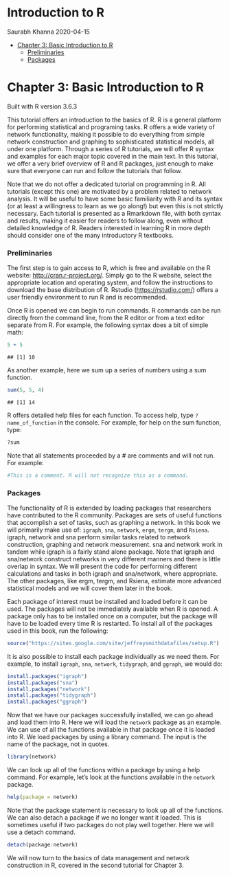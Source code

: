 Introduction to R
================
Saurabh Khanna
2020-04-15

  - [Chapter 3: Basic Introduction to
    R](#chapter-3-basic-introduction-to-r)
      - [Preliminaries](#preliminaries)
      - [Packages](#packages)

# Chapter 3: Basic Introduction to R

Built with R version 3.6.3

This tutorial offers an introduction to the basics of R. R is a general
platform for performing statistical and programing tasks. R offers a
wide variety of network functionality, making it possible to do
everything from simple network construction and graphing to
sophisticated statistical models, all under one platform. Through a
series of R tutorials, we will offer R syntax and examples for each
major topic covered in the main text. In this tutorial, we offer a very
brief overview of R and R packages, just enough to make sure that
everyone can run and follow the tutorials that follow.

Note that we do not offer a dedicated tutorial on programming in R. All
tutorials (except this one) are motivated by a problem related to
network analysis. It will be useful to have some basic familiarity with
R and its syntax (or at least a willingness to learn as we go along\!)
but even this is not strictly necessary. Each tutorial is presented as a
Rmarkdown file, with both syntax and results, making it easier for
readers to follow along, even without detailed knowledge of R. Readers
interested in learning R in more depth should consider one of the many
introductory R textbooks.

### Preliminaries

The first step is to gain access to R, which is free and available on
the R website: <http://cran.r-project.org/>. Simply go to the R website,
select the appropriate location and operating system, and follow the
instructions to download the base distribution of R. Rstudio
(<https://rstudio.com/>) offers a user friendly environment to run R and
is recommended.

Once R is opened we can begin to run commands. R commands can be run
directly from the command line, from the R editor or from a text editor
separate from R. For example, the following syntax does a bit of simple
math:

``` r
5 + 5
```

    ## [1] 10

As another example, here we sum up a series of numbers using a sum
function.

``` r
sum(5, 5, 4)
```

    ## [1] 14

R offers detailed help files for each function. To access help, type
`?name_of_function` in the console. For example, for help on the sum
function, type:

``` r
?sum
```

Note that all statements proceeded by a \# are comments and will not
run. For example:

``` r
#This is a comment. R will not recognize this as a command.
```

### Packages

The functionality of R is extended by loading packages that researchers
have contributed to the R community. Packages are sets of useful
functions that accomplish a set of tasks, such as graphing a network. In
this book we will primarily make use of: `igraph`, `sna`, `network`,
`ergm`, `tergm`, and `Rsiena`. igraph, network and sna perform similar
tasks related to network construction, graphing and network measurement.
sna and network work in tandem while igraph is a fairly stand alone
package. Note that igraph and sna/network construct networks in very
different manners and there is little overlap in syntax. We will present
the code for performing different calculations and tasks in both igraph
and sna/network, where appropriate. The other packages, like ergm,
tergm, and Rsiena, estimate more advanced statistical models and we will
cover them later in the book.

Each package of interest must be installed and loaded before it can be
used. The packages will not be immediately available when R is opened. A
package only has to be installed once on a computer, but the package
will have to be loaded every time R is restarted. To install all of the
packages used in this book, run the following:

``` r
source("https://sites.google.com/site/jeffreysmithdatafiles/setup.R")
```

It is also possible to install each package individually as we need
them. For example, to install `igraph`, `sna`, `network`, `tidygraph`,
and `ggraph`, we would do:

``` r
install.packages("igraph")
install.packages("sna")
install.packages("network")
install.packages("tidygraph")
install.packages("ggraph")
```

Now that we have our packages successfully installed, we can go ahead
and load them into R. Here we will load the `network` package as an
example. We can use of all the functions available in that package once
it is loaded into R. We load packages by using a library command. The
input is the name of the package, not in quotes.

``` r
library(network)
```

We can look up all of the functions within a package by using a help
command. For example, let’s look at the functions available in the
`network` package.

``` r
help(package = network)
```

Note that the package statement is necessary to look up all of the
functions. We can also detach a package if we no longer want it loaded.
This is sometimes useful if two packages do not play well together. Here
we will use a detach command.

``` r
detach(package:network)
```

We will now turn to the basics of data management and network
construction in R, covered in the second tutorial for Chapter 3.
